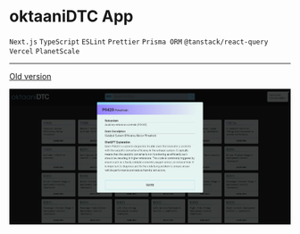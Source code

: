 # oktaaniDTC App

`Next.js` `TypeScript` `ESLint` `Prettier` `Prisma ORM` `@tanstack/react-query` `Vercel` `PlanetScale`

---

[Old version](https://github.com/Epikle/oktaani-dtc/tree/old-main)

![Preview of oktaaniDTC](oktaani-dtc-preview.png)
